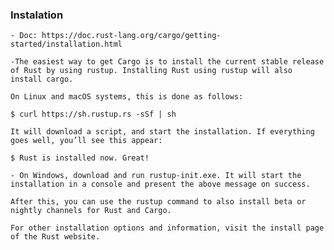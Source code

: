 
### Instalation

    - Doc: https://doc.rust-lang.org/cargo/getting-started/installation.html

    -The easiest way to get Cargo is to install the current stable release of Rust by using rustup. Installing Rust using rustup will also install cargo.

    On Linux and macOS systems, this is done as follows:

    $ curl https://sh.rustup.rs -sSf | sh

    It will download a script, and start the installation. If everything goes well, you’ll see this appear:

    $ Rust is installed now. Great!

    - On Windows, download and run rustup-init.exe. It will start the installation in a console and present the above message on success.

    After this, you can use the rustup command to also install beta or nightly channels for Rust and Cargo.

    For other installation options and information, visit the install page of the Rust website.